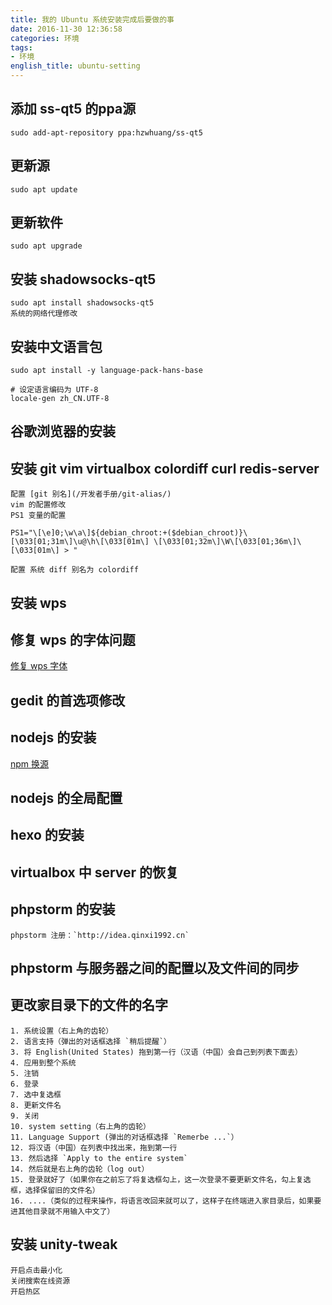 ```yaml
---
title: 我的 Ubuntu 系统安装完成后要做的事
date: 2016-11-30 12:36:58
categories: 环境
tags:
- 环境
english_title: ubuntu-setting
---
```

## 添加 ss-qt5 的ppa源

    sudo add-apt-repository ppa:hzwhuang/ss-qt5

## 更新源

    sudo apt update

## 更新软件

    sudo apt upgrade

## 安装 shadowsocks-qt5

    sudo apt install shadowsocks-qt5
    系统的网络代理修改

## 安装中文语言包

    sudo apt install -y language-pack-hans-base

    # 设定语言编码为 UTF-8
    locale-gen zh_CN.UTF-8

## 谷歌浏览器的安装

## 安装 git vim virtualbox colordiff curl redis-server

    配置 [git 别名](/开发者手册/git-alias/)
    vim 的配置修改
    PS1 变量的配置

`PS1="\[\e]0;\w\a\]${debian_chroot:+($debian_chroot)}\[\033[01;31m\]\u@\h\[\033[01m\] \[\033[01;32m\]\W\[\033[01;36m\]\[\033[01m\] > "`

    配置 系统 diff 别名为 colordiff

## 安装 wps

## 修复 wps 的字体问题

[修复 wps 字体](/环境搭建/wps-fonts-error/)

## gedit 的首选项修改

## nodejs 的安装

[npm 换源](/开发者手册/common-package-management-tool-for-source/)

## nodejs 的全局配置

## hexo 的安装

## virtualbox 中 server 的恢复

## phpstorm 的安装
    phpstorm 注册：`http://idea.qinxi1992.cn`

## phpstorm 与服务器之间的配置以及文件间的同步

## 更改家目录下的文件的名字

    1. 系统设置（右上角的齿轮）
    2. 语言支持（弹出的对话框选择 `稍后提醒`）
    3. 将 English(United States) 拖到第一行（汉语（中国）会自己到列表下面去）
    4. 应用到整个系统
    5. 注销
    6. 登录
    7. 选中复选框
    8. 更新文件名
    9. 关闭
    10. system setting（右上角的齿轮）
    11. Language Support (弹出的对话框选择 `Remerbe ...`）
    12. 将汉语（中国）在列表中找出来，拖到第一行
    13. 然后选择 `Apply to the entire system`
    14. 然后就是右上角的齿轮（log out）
    15. 登录就好了（如果你在之前忘了将复选框勾上，这一次登录不要更新文件名，勾上复选框，选择保留旧的文件名）
    16. ....（类似的过程来操作，将语言改回来就可以了，这样子在终端进入家目录后，如果要进其他目录就不用输入中文了）

## 安装 unity-tweak

    开启点击最小化
    关闭搜索在线资源
    开启热区
